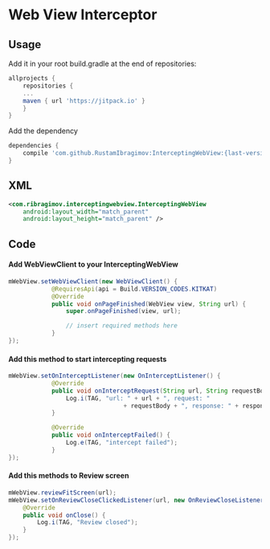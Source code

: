 Web View Interceptor
============

## Usage

Add it in your root build.gradle at the end of repositories:

```gradle
allprojects {
    repositories {
    ...
    maven { url 'https://jitpack.io' }
    }
}
```

Add the dependency
```gradle
dependencies {
    compile 'com.github.RustamIbragimov:InterceptingWebView:{last-version}'
}
```

## XML

```xml
<com.ribragimov.interceptingwebview.InterceptingWebView
    android:layout_width="match_parent"
    android:layout_height="match_parent" />
```

## Code

#### Add WebViewClient to your InterceptingWebView

```java
mWebView.setWebViewClient(new WebViewClient() {
            @RequiresApi(api = Build.VERSION_CODES.KITKAT)
            @Override
            public void onPageFinished(WebView view, String url) {
                super.onPageFinished(view, url);

                // insert required methods here
            }
});
```

#### Add this method to start intercepting requests

```java
mWebView.setOnInterceptListener(new OnInterceptListener() {
            @Override
            public void onInterceptRequest(String url, String requestBody, String responseBody) {
                Log.i(TAG, "url: " + url + ", request: "
                                + requestBody + ", response: " + responseBody);
            }

            @Override
            public void onInterceptFailed() {
                Log.e(TAG, "intercept failed");
            }
});
```

#### Add this methods to Review screen

```java
mWebView.reviewFitScreen(url);
mWebView.setOnReviewCloseClickedListener(url, new OnReviewCloseListener() {
    @Override
    public void onClose() {
        Log.i(TAG, "Review closed");
    }
});
```

